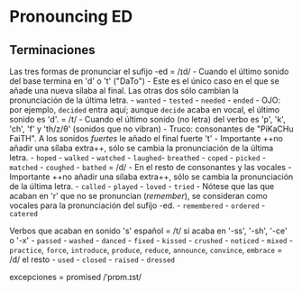 # Pronouncing ED

## Terminaciones

Las tres formas de pronunciar el sufijo -ed
    = /ɪd/
        - Cuando el último sonido del base termina en 'd' o 't' ("DaTo")
        - Este es el único caso en el que se añade una nueva sílaba al final. Las otras dos sólo cambian la pronunciación de la última letra.
        - `wanted` - `tested` - `needed` - `ended`
        - OJO: por ejemplo, `decided` entra aquí; aunque `decide` acaba en vocal, el último sonido es 'd'.
    = /t/
        - Cuando el último sonido (no letra) del verbo es 'p', 'k', 'ch', 'f'  y 'th/z/θ' (sonidos que no vibran)
        - Truco: consonantes de "PiKaCHu FaiTH". A los sonidos _fuertes_ le añado el final fuerte 't'
        - Importante ++no añadir una sílaba extra++, sólo se cambia la pronunciación de la última letra.
        - `hoped` - `walked` - `watched` - `laughed`- `breathed`
        - `coped` - `picked` - `matched` - `coughed` - `bathed`
    = /d/
        - En el resto de consonantes y las vocales
        - Importante ++no añadir una sílaba extra++, sólo se cambia la pronunciación de la última letra.
        - `called` - `played` - `loved` - `tried`
        - Nótese que las que acaban en 'r' que no se pronuncian (_remember_), se consideran como vocales para la pronunciación del sufijo -ed.
        - `remembered` - `ordered` - `catered`


Verbos que acaban en sonido 's' español
    = /t/ si acaba en '-ss', '-sh', '-ce' o '-x'
        - `passed` - `washed` - `danced` - `fixed`
        - `kissed` - `crushed` - `noticed` - `mixed`
        - `practice`, `force`, `introduce`, `produce`, `reduce`, `announce`, `convince`, `embrace`
    = /d/ el resto
        - `used` - `closed` - `raised` - `dressed`


excepciones
    = promised /ˈprɒm.ɪst/
